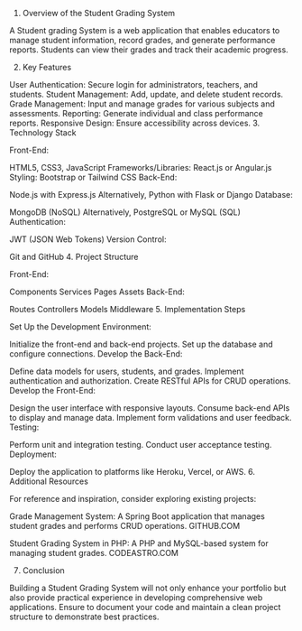 1. Overview of the Student Grading System

A Student grading System is a web application that enables educators to manage student information, record grades, and generate performance reports. Students can view their grades and track their academic progress.

2. Key Features

User Authentication: Secure login for administrators, teachers, and students.
Student Management: Add, update, and delete student records.
Grade Management: Input and manage grades for various subjects and assessments.
Reporting: Generate individual and class performance reports.
Responsive Design: Ensure accessibility across devices.
3. Technology Stack

Front-End:

HTML5, CSS3, JavaScript
Frameworks/Libraries: React.js or Angular.js
Styling: Bootstrap or Tailwind CSS
Back-End:

Node.js with Express.js
Alternatively, Python with Flask or Django
Database:

MongoDB (NoSQL)
Alternatively, PostgreSQL or MySQL (SQL)
Authentication:

JWT (JSON Web Tokens)
Version Control:

Git and GitHub
4. Project Structure

Front-End:

Components
Services
Pages
Assets
Back-End:

Routes
Controllers
Models
Middleware
5. Implementation Steps

Set Up the Development Environment:

Initialize the front-end and back-end projects.
Set up the database and configure connections.
Develop the Back-End:

Define data models for users, students, and grades.
Implement authentication and authorization.
Create RESTful APIs for CRUD operations.
Develop the Front-End:

Design the user interface with responsive layouts.
Consume back-end APIs to display and manage data.
Implement form validations and user feedback.
Testing:

Perform unit and integration testing.
Conduct user acceptance testing.
Deployment:

Deploy the application to platforms like Heroku, Vercel, or AWS.
6. Additional Resources

For reference and inspiration, consider exploring existing projects:

Grade Management System: A Spring Boot application that manages student grades and performs CRUD operations. 
GITHUB.COM

Student Grading System in PHP: A PHP and MySQL-based system for managing student grades. 
CODEASTRO.COM

7. Conclusion

Building a Student Grading System will not only enhance your portfolio but also provide practical experience in developing comprehensive web applications. Ensure to document your code and maintain a clean project structure to demonstrate best practices.
